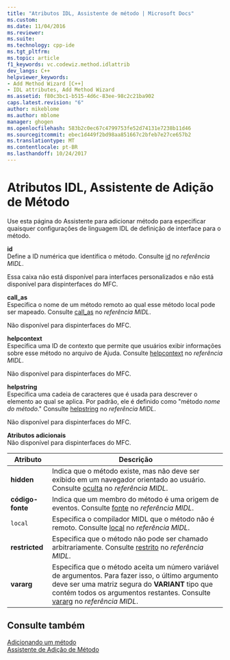 ```yaml
---
title: "Atributos IDL, Assistente de método | Microsoft Docs"
ms.custom: 
ms.date: 11/04/2016
ms.reviewer: 
ms.suite: 
ms.technology: cpp-ide
ms.tgt_pltfrm: 
ms.topic: article
f1_keywords: vc.codewiz.method.idlattrib
dev_langs: C++
helpviewer_keywords:
- Add Method Wizard [C++]
- IDL attributes, Add Method Wizard
ms.assetid: f80c3bc1-b515-4d6c-83ee-98c2c21ba902
caps.latest.revision: "6"
author: mikeblome
ms.author: mblome
manager: ghogen
ms.openlocfilehash: 583b2c0ec67c4799753fe52d74131e7238b11d46
ms.sourcegitcommit: ebec1d449f2bd98aa851667c2bfeb7e27ce657b2
ms.translationtype: MT
ms.contentlocale: pt-BR
ms.lasthandoff: 10/24/2017
---
```

# <a name="idl-attributes-add-method-wizard"></a>Atributos IDL, Assistente de Adição de Método
Use esta página do Assistente para adicionar método para especificar quaisquer configurações de linguagem IDL de definição de interface para o método.  
  
 **id**  
 Define a ID numérica que identifica o método. Consulte [id](http://msdn.microsoft.com/library/windows/desktop/aa367040) no *referência MIDL*.  
  
 Essa caixa não está disponível para interfaces personalizados e não está disponível para dispinterfaces do MFC.  
  
 **call_as**  
 Especifica o nome de um método remoto ao qual esse método local pode ser mapeado. Consulte [call_as](http://msdn.microsoft.com/library/windows/desktop/aa366748) no *referência MIDL*.  
  
 Não disponível para dispinterfaces do MFC.  
  
 **helpcontext**  
 Especifica uma ID de contexto que permite que usuários exibir informações sobre esse método no arquivo de Ajuda. Consulte [helpcontext](http://msdn.microsoft.com/library/windows/desktop/aa366851) no *referência MIDL*.  
  
 Não disponível para dispinterfaces do MFC.  
  
 **helpstring**  
 Especifica uma cadeia de caracteres que é usada para descrever o elemento ao qual se aplica. Por padrão, ele é definido como "método *nome do método*." Consulte [helpstring](http://msdn.microsoft.com/library/windows/desktop/aa366856) no *referência MIDL*.  
  
 Não disponível para dispinterfaces do MFC.  
  
 **Atributos adicionais**  
 Não disponível para dispinterfaces do MFC.  
  
|Atributo|Descrição|  
|---------------|-----------------|  
|**hidden**|Indica que o método existe, mas não deve ser exibido em um navegador orientado ao usuário. Consulte [oculta](http://msdn.microsoft.com/library/windows/desktop/aa366861) no *referência MIDL*.|  
|**código-fonte**|Indica que um membro do método é uma origem de eventos. Consulte [fonte](http://msdn.microsoft.com/library/windows/desktop/aa367166) no *referência MIDL*.|  
|`local`|Especifica o compilador MIDL que o método não é remoto. Consulte [local](http://msdn.microsoft.com/library/windows/desktop/aa367071) no *referência MIDL*.|  
|**restricted**|Especifica que o método não pode ser chamado arbitrariamente. Consulte [restrito](http://msdn.microsoft.com/library/windows/desktop/aa367157) no *referência MIDL*.|  
|**vararg**|Especifica que o método aceita um número variável de argumentos. Para fazer isso, o último argumento deve ser uma matriz segura do **VARIANT** tipo que contém todos os argumentos restantes. Consulte [vararg](http://msdn.microsoft.com/library/windows/desktop/aa367304) no *referência MIDL*.|  
  
## <a name="see-also"></a>Consulte também  
 [Adicionando um método](../ide/adding-a-method-visual-cpp.md)   
 [Assistente de Adição de Método](../ide/add-method-wizard.md)